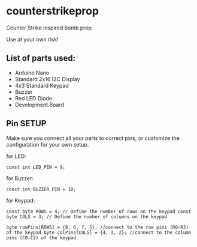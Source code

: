 # counterstrikeprop
Counter Strike inspired bomb prop.

Use at your own risk!

## **List of parts used:**
- Arduino Nano
- Standard 2x16 I2C Display
- 4x3 Standard Keypad
- Buzzer
- Red LED Diode
- Development Board

## **Pin SETUP**

Make sure you connect all your parts to correct pins, or customize the configuration for your own setup.

for LED:

`const int LED_PIN = 9;`

for Buzzer:

`const int BUZZER_PIN = 10;`

for Keypad:

`const byte ROWS = 4; // Define the number of rows on the keypad
const byte COLS = 3; // Define the number of columns on the keypad`

`byte rowPins[ROWS] = {8, 6, 7, 5}; //connect to the row pins (R0-R3) of the keypad
byte colPins[COLS] = {4, 3, 2}; //connect to the column pins (C0-C2) of the keypad`

